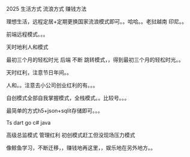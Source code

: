2025 生活方式   流浪方式  赚钱方法



理想生活，远程定居+定期更换国家流浪模式即可。。哈哈。。老挝越南 印尼。。



前端远程模式。。。

天时地利人和模式


最初三个月的轻松时光 后端 不断 跳转模式，，得到最初三个月的轻松时光。。



天时红利，注意节日年间。。


人和。。注意去小公司创业红利的有。。。


自创模式全部自我掌握模式，全栈模式。。比较号。。。

最简单的方式h5+json+sqlit存储即可。。。

Ts  dart   go  c# java

高级总监模式  管理红利
初创模式赶工但没现场压力模式


像鲸鱼学习，不断迁移，，赚钱地再这里，，娱乐地在另外地方。。

